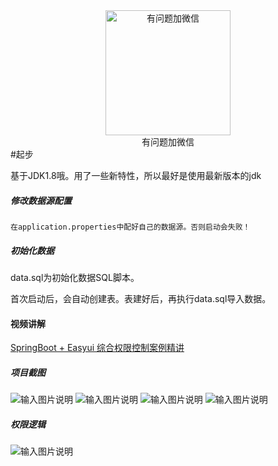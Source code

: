 <div align="center">
 <img src="https://images.gitee.com/uploads/images/2020/1006/183829_2752dceb_82.png" height = "200" alt="有问题加微信" align=center />
<div align="center">有问题加微信</div>
</div>
#起步

基于JDK1.8哦。用了一些新特性，所以最好是使用最新版本的jdk

##### 修改数据源配置
	在application.properties中配好自己的数据源。否则启动会失败！

##### 初始化数据

data.sql为初始化数据SQL脚本。

首次启动后，会自动创建表。表建好后，再执行data.sql导入数据。

#### 视频讲解

[SpringBoot + Easyui 综合权限控制案例精讲](https://www.bilibili.com/video/BV1nJ411m7LW)

##### 项目截图

![输入图片说明](https://git.oschina.net/uploads/images/2017/0629/172822_51c49f23_82.jpeg "在这里输入图片标题")
![输入图片说明](https://git.oschina.net/uploads/images/2017/0629/172839_4dfed0a7_82.png "在这里输入图片标题")
![输入图片说明](https://git.oschina.net/uploads/images/2017/0629/172850_c9e792c7_82.png "在这里输入图片标题")
![输入图片说明](https://git.oschina.net/uploads/images/2017/0629/172858_0532ae19_82.png "在这里输入图片标题")

##### 权限逻辑
![输入图片说明](https://git.oschina.net/uploads/images/2017/0703/095959_d15a9894_82.jpeg "在这里输入图片标题")